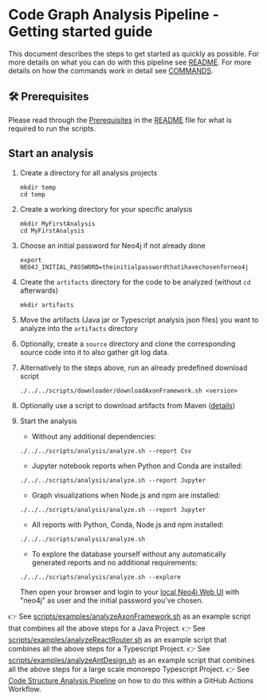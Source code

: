 # Code Graph Analysis Pipeline - Getting started guide

This document describes the steps to get started as quickly as possible. 
For more details on what you can do with this pipeline see [README](./README.md).
For more details on how the commands work in detail see [COMMANDS](./COMMANDS.md).

## 🛠 Prerequisites

Please read through the [Prerequisites](./README.md#hammer_and_wrench-prerequisites) in the [README](./README.md) file for what is required to run the scripts.

## Start an analysis

1. Create a directory for all analysis projects

    ```shell
    mkdir temp
    cd temp
    ```

1. Create a working directory for your specific analysis
  
    ```shell
    mkdir MyFirstAnalysis
    cd MyFirstAnalysis
    ```

1. Choose an initial password for Neo4j if not already done

    ```shell
    export NEO4J_INITIAL_PASSWORD=theinitialpasswordthatihavechosenforneo4j
    ```

1. Create the `artifacts` directory for the code to be analyzed (without `cd` afterwards)

    ```shell
    mkdir artifacts
    ```

1. Move the artifacts (Java jar or Typescript analysis json files) you want to analyze into the `artifacts` directory

1. Optionally, create a `source` directory and clone the corresponding source code into it to also gather git log data.

1. Alternatively to the steps above, run an already predefined download script

    ```shell
    ./../../scripts/downloader/downloadAxonFramework.sh <version>
    ```

1. Optionally use a script to download artifacts from Maven ([details](./COMMANDS.md#download-maven-artifacts-to-analyze))

1. Start the analysis

   - Without any additional dependencies:

    ```shell
    ./../../scripts/analysis/analyze.sh --report Csv
    ```

   - Jupyter notebook reports when Python and Conda are installed:

    ```shell
    ./../../scripts/analysis/analyze.sh --report Jupyter
    ```

   - Graph visualizations when Node.js and npm are installed:

    ```shell
    ./../../scripts/analysis/analyze.sh --report Jupyter
    ```

   - All reports with Python, Conda, Node.js and npm installed:

    ```shell
    ./../../scripts/analysis/analyze.sh
    ```

   - To explore the database yourself without any automatically generated reports and no additional requirements:

    ```shell
    ./../../scripts/analysis/analyze.sh --explore
    ```

    Then open your browser and login to your [local Neo4j Web UI](http://localhost:7474/browser) with "neo4j" as user and the initial password you've chosen.

👉 See [scripts/examples/analyzeAxonFramework.sh](./scripts/examples/analyzeAxonFramework.sh) as an example script that combines all the above steps for a Java Project.
👉 See [scripts/examples/analyzeReactRouter.sh](./scripts/examples/analyzeReactRouter.sh) as an example script that combines all the above steps for a Typescript Project.
👉 See [scripts/examples/analyzeAntDesign.sh](./scripts/examples/analyzeAntDesign.sh) as an example script that combines all the above steps for a large scale monorepo Typescript Project.
👉 See [Code Structure Analysis Pipeline](./.github/workflows/java-code-analysis.yml) on how to do this within a GitHub Actions Workflow.
